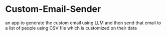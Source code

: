 # Custom-Email-Sender
an app to generate the custom email using LLM and then send that email to a list of people using CSV file which is customized on their data 
